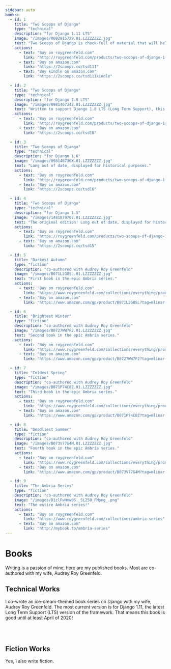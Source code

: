 ```yaml
---
sidebar: auto
books:
  - id: 1
    title: "Two Scoops of Django"
    type: "technical"
    description: "for Django 1.11 LTS"
    image: "/images/0692915729.01.LZZZZZZZ.jpg"
    text: "Two Scoops of Django is chock-full of material that will help you with your Django projects. Written to support Django 1.11 LTS (Long Term Support), this book won't get outdated until 2020."
    actions:
      - text: "Buy on roygreenfeld.com"
        link: "http://roygreenfeld.com/products/two-scoops-of-django-1-11"
      - text: "Buy on amazon.com"
        link: "https://2scoops.co/tsd111"
      - text: "Buy kindle on amazon.com"
        link: "https://2scoops.co/tsd111kindle"

  - id: 2
    title: "Two Scoops of Django"
    type: "technical"
    description: "for Django 1.8 LTS"
    image: "/images/0981467342.01.LZZZZZZZ.jpg"
    text: "Written to support Django 1.8 LTS (Long Term Support), this book is still useful to have for older projects."
    actions:
      - text: "Buy on roygreenfeld.com"
        link: "http://roygreenfeld.com/products/two-scoops-of-django-1-8"
      - text: "Buy on amazon.com"
        link: "https://2scoops.co/tsd18"

  - id: 3
    title: "Two Scoops of Django"
    type: "technical"
    description: "for Django 1.6"
    image: "/images/098146730X.01.LZZZZZZZ.jpg"
    text: "Long out of date, displayed for historical purposes."
    actions:
      - text: "Buy on roygreenfeld.com"
        link: "http://roygreenfeld.com/products/two-scoops-of-django-1-6"
      - text: "Buy on amazon.com"
        link: "https://2scoops.co/tsd16"

  - id: 4
    title: "Two Scoops of Django"
    type: "technical"
    description: "for Django 1.5"
    image: "/images/1481879707.01.LZZZZZZZ.jpg"
    text: "The original edition! Long out of date, displayed for historical purposes."
    actions:
      - text: "Buy on roygreenfeld.com"
        link: "https://roygreenfeld.com/products/two-scoops-of-django-1-5"
      - text: "Buy on amazon.com"
        link: "https://2scoops.co/tsd15"

  - id: 5
    title: "Darkest Autumn"
    type: "fiction"
    description: "co-authored with Audrey Roy Greenfeld"
    image: "/images/B071L2G8SL.01.LZZZZZZZ.jpg"
    text: "First book in the epic Ambria series."
    actions:
      - text: "Buy on roygreenfeld.com"
        link: "https://www.roygreenfeld.com/collections/everything/products/darkest-autumn-ambria-book-1"
      - text: "Buy on amazon.com"
        link: "https://www.amazon.com/gp/product/B071L2G8SL?tag=mlinar-20"

  - id: 6
    title: "Brightest Winter"
    type: "fiction"
    description: "co-authored with Audrey Roy Greenfeld"
    image: "/images/B0727WW7F2.01.LZZZZZZZ.jpg"
    text: "Second book in the epic Ambria series."
    actions:
      - text: "Buy on roygreenfeld.com"
        link: "https://www.roygreenfeld.com/collections/everything/products/brightest-winter-ambria-book-2"
      - text: "Buy on amazon.com"
        link: "https://www.amazon.com/gp/product/B0727WW7F2?tag=mlinar-20"

  - id: 7
    title: "Coldest Spring"
    type: "fiction"
    description: "co-authored with Audrey Roy Greenfeld"
    image: "/images/B071P74C8Z.01.LZZZZZZZ.jpg"
    text: "Third book in the epic Ambria series."
    actions:
      - text: "Buy on roygreenfeld.com"
        link: "https://www.roygreenfeld.com/collections/everything/products/coldest-spring-ambria-book-3"
      - text: "Buy on amazon.com"
        link: "https://www.amazon.com/gp/product/B071P74C8Z?tag=mlinar-20"

  - id: 8
    title: "Deadliest Summer"
    type: "fiction"
    description: "co-authored with Audrey Roy Greenfeld"
    image: "/images/B073V77G4M.01.LZZZZZZZ.jpg"
    text: "Fourth book in the epic Ambria series."
    actions:
      - text: "Buy on roygreenfeld.com"
        link: "https://www.roygreenfeld.com/collections/everything/products/deadliest-summer-ambria-book-4"
      - text: "Buy on amazon.com"
        link: "https://www.amazon.com/gp/product/B073V77G4M?tag=mlinar-20"

  - id: 9
    title: "The Ambria Series"
    type: "fiction"
    description: "co-authored with Audrey Roy Greenfeld"
    image: "/images/D1zlFwHmw0S._SL250_FMpng_.png"
    text: "The entire Ambria series!"
    actions:
      - text: "Buy on roygreenfeld.com"
        link: "https://www.roygreenfeld.com/collections/ambria-series"
      - text: "Buy on amazon.com"
        link: "http://mybook.to/ambria-series"
---
```


# Books

Writing is a passion of mine, here are my published books. Most are co-authored with my wife, Audrey Roy Greenfeld.

## Technical Works

I co-wrote an ice-cream-themed book series on Django with my wife, Audrey Roy Greenfeld. The most current version is for Django 1.11, the latest Long Term Support (LTS) version of the framework. That means this book is good until at least April of 2020!

<Card
    v-for="book in $frontmatter.books"
    v-if="book.type == 'technical'"
    :key="book.id"
    :title="book.title"
    :description="book.description"
    :image="book.image"
    :text="book.text"
    :actions="book.actions"
    width="200"
    class="horizontal" />
<br>
<br>

## Fiction Works

Yes, I also write fiction.

<Card
    v-for="book in $frontmatter.books"
    v-if="book.type == 'fiction'"
    :key="book.id"
    :title="book.title"
    :description="book.description"
    :image="book.image"
    :text="book.text"
    :actions="book.actions"
    width="200"
    class="horizontal" />

  <!-- http://images.amazon.com/images/P/B071L2G8SL.01.LZZZZZZZ.jpg -->
